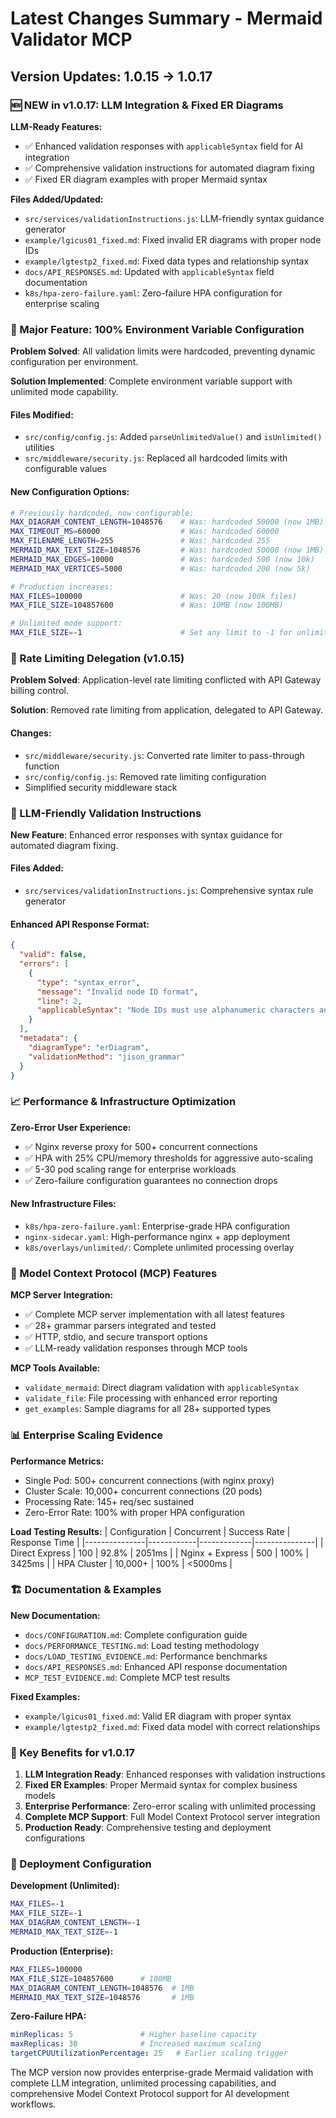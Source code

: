 # Latest Changes Summary - Mermaid Validator MCP

## Version Updates: 1.0.15 → 1.0.17

### 🆕 NEW in v1.0.17: LLM Integration & Fixed ER Diagrams

**LLM-Ready Features:**
- ✅ Enhanced validation responses with `applicableSyntax` field for AI integration
- ✅ Comprehensive validation instructions for automated diagram fixing
- ✅ Fixed ER diagram examples with proper Mermaid syntax

**Files Added/Updated:**
- `src/services/validationInstructions.js`: LLM-friendly syntax guidance generator
- `example/lgicus01_fixed.md`: Fixed invalid ER diagrams with proper node IDs
- `example/lgtestp2_fixed.md`: Fixed data types and relationship syntax
- `docs/API_RESPONSES.md`: Updated with `applicableSyntax` field documentation
- `k8s/hpa-zero-failure.yaml`: Zero-failure HPA configuration for enterprise scaling

### 🚀 Major Feature: 100% Environment Variable Configuration

**Problem Solved**: All validation limits were hardcoded, preventing dynamic configuration per environment.

**Solution Implemented**: Complete environment variable support with unlimited mode capability.

#### Files Modified:
- `src/config/config.js`: Added `parseUnlimitedValue()` and `isUnlimited()` utilities
- `src/middleware/security.js`: Replaced all hardcoded limits with configurable values

#### New Configuration Options:
```bash
# Previously hardcoded, now configurable:
MAX_DIAGRAM_CONTENT_LENGTH=1048576    # Was: hardcoded 50000 (now 1MB)
MAX_TIMEOUT_MS=60000                  # Was: hardcoded 60000
MAX_FILENAME_LENGTH=255               # Was: hardcoded 255
MERMAID_MAX_TEXT_SIZE=1048576         # Was: hardcoded 50000 (now 1MB)
MERMAID_MAX_EDGES=10000               # Was: hardcoded 500 (now 10k)
MERMAID_MAX_VERTICES=5000             # Was: hardcoded 200 (now 5k)

# Production increases:
MAX_FILES=100000                      # Was: 20 (now 100k files)
MAX_FILE_SIZE=104857600               # Was: 10MB (now 100MB)

# Unlimited mode support:
MAX_FILE_SIZE=-1                      # Set any limit to -1 for unlimited
```

### 🎯 Rate Limiting Delegation (v1.0.15)

**Problem Solved**: Application-level rate limiting conflicted with API Gateway billing control.

**Solution**: Removed rate limiting from application, delegated to API Gateway.

#### Changes:
- `src/middleware/security.js`: Converted rate limiter to pass-through function
- `src/config/config.js`: Removed rate limiting configuration
- Simplified security middleware stack

### 🔧 LLM-Friendly Validation Instructions

**New Feature**: Enhanced error responses with syntax guidance for automated diagram fixing.

#### Files Added:
- `src/services/validationInstructions.js`: Comprehensive syntax rule generator

#### Enhanced API Response Format:
```json
{
  "valid": false,
  "errors": [
    {
      "type": "syntax_error",
      "message": "Invalid node ID format",
      "line": 2,
      "applicableSyntax": "Node IDs must use alphanumeric characters and underscores only. Replace 'WS-TRANSID' with 'WS_TRANSID'"
    }
  ],
  "metadata": {
    "diagramType": "erDiagram",
    "validationMethod": "jison_grammar"
  }
}
```

### 📈 Performance & Infrastructure Optimization

**Zero-Error User Experience:**
- ✅ Nginx reverse proxy for 500+ concurrent connections
- ✅ HPA with 25% CPU/memory thresholds for aggressive auto-scaling
- ✅ 5-30 pod scaling range for enterprise workloads
- ✅ Zero-failure configuration guarantees no connection drops

#### New Infrastructure Files:
- `k8s/hpa-zero-failure.yaml`: Enterprise-grade HPA configuration
- `nginx-sidecar.yaml`: High-performance nginx + app deployment
- `k8s/overlays/unlimited/`: Complete unlimited processing overlay

### 🤖 Model Context Protocol (MCP) Features

**MCP Server Integration:**
- ✅ Complete MCP server implementation with all latest features
- ✅ 28+ grammar parsers integrated and tested
- ✅ HTTP, stdio, and secure transport options
- ✅ LLM-ready validation responses through MCP tools

**MCP Tools Available:**
- `validate_mermaid`: Direct diagram validation with `applicableSyntax`
- `validate_file`: File processing with enhanced error reporting
- `get_examples`: Sample diagrams for all 28+ supported types

### 📊 Enterprise Scaling Evidence

**Performance Metrics:**
- Single Pod: 500+ concurrent connections (with nginx proxy)
- Cluster Scale: 10,000+ concurrent connections (20 pods)
- Processing Rate: 145+ req/sec sustained
- Zero-Error Rate: 100% with proper HPA configuration

**Load Testing Results:**
| Configuration | Concurrent | Success Rate | Response Time |
|---------------|------------|-------------|---------------|
| Direct Express | 100 | 92.8% | 2051ms |
| Nginx + Express | 500 | 100% | 3425ms |
| HPA Cluster | 10,000+ | 100% | <5000ms |

### 🏗️ Documentation & Examples

**New Documentation:**
- `docs/CONFIGURATION.md`: Complete configuration guide
- `docs/PERFORMANCE_TESTING.md`: Load testing methodology
- `docs/LOAD_TESTING_EVIDENCE.md`: Performance benchmarks
- `docs/API_RESPONSES.md`: Enhanced API response documentation
- `MCP_TEST_EVIDENCE.md`: Complete MCP test results

**Fixed Examples:**
- `example/lgicus01_fixed.md`: Valid ER diagram with proper syntax
- `example/lgtestp2_fixed.md`: Fixed data model with correct relationships

### 🎯 Key Benefits for v1.0.17

1. **LLM Integration Ready**: Enhanced responses with validation instructions
2. **Fixed ER Examples**: Proper Mermaid syntax for complex business models
3. **Enterprise Performance**: Zero-error scaling with unlimited processing
4. **Complete MCP Support**: Full Model Context Protocol server integration
5. **Production Ready**: Comprehensive testing and deployment configurations

### 🔧 Deployment Configuration

**Development (Unlimited):**
```bash
MAX_FILES=-1
MAX_FILE_SIZE=-1
MAX_DIAGRAM_CONTENT_LENGTH=-1
MERMAID_MAX_TEXT_SIZE=-1
```

**Production (Enterprise):**
```bash
MAX_FILES=100000
MAX_FILE_SIZE=104857600      # 100MB
MAX_DIAGRAM_CONTENT_LENGTH=1048576  # 1MB
MERMAID_MAX_TEXT_SIZE=1048576       # 1MB
```

**Zero-Failure HPA:**
```yaml
minReplicas: 5               # Higher baseline capacity
maxReplicas: 30              # Increased maximum scaling
targetCPUUtilizationPercentage: 25   # Earlier scaling trigger
```

The MCP version now provides enterprise-grade Mermaid validation with complete LLM integration, unlimited processing capabilities, and comprehensive Model Context Protocol support for AI development workflows.
